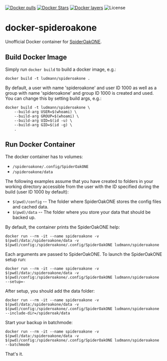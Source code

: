 [![Docker pulls](https://img.shields.io/docker/pulls/ludmann/spideroakone.svg?maxAge=3600)](https://hub.docker.com/r/ludmann/spideroakone/) [![Docker Stars](https://img.shields.io/docker/stars/ludmann/spideroakone.svg?maxAge=3600)](https://hub.docker.com/r/ludmann/spideroakone/) [![Docker layers](https://images.microbadger.com/badges/image/ludmann/spideroakone.svg)](https://microbadger.com/images/ludmann/spideroakone) ![License](https://img.shields.io/badge/License-MIT-green.svg?maxAge=3600)

# docker-spideroakone
Unofficial Docker container for [SpiderOakONE](https://spideroak.com/).


## Build Docker Image

Simply run `docker build` to build a docker image, e.g.:

	docker build -t ludmann/spideroakone .

By default, a user with name 'spideroakone' and user ID 1000  as well as a group with name 'spideroakone' and group ID 1000 is created and used. You can change this by setting build args, e.g.:


	docker build -t ludmann/spideroakone \
		--build-arg USER=$(whoami) \
		--build-arg GROUP=$(whoami) \
		--build-arg UID=$(id -u) \
		--build-arg GID=$(id -g) \
		.


## Run Docker Container

The docker container has to volumes:
- `/spideroakone/.config/SpiderOakONE`
- `/spideroakone/data`

The following examples assume that you have created to folders in your working directory accessible from the user with the ID specified during the build (user ID 1000 by default):
- `$(pwd)/config` -- The folder where SpiderOakONE stores the config files and cached data.
- `$(pwd)/data` -- The folder where you store your data that should be backed up.

By default, the container prints the SpiderOakONE help:

	docker run --rm -it --name spideroakone -v $(pwd)/data:/spideroakone/data -v $(pwd)/config:/spideroakone/.config/SpiderOakONE ludmann/spideroakone


Each arguments are passed to SpiderOakONE. To launch the SpiderOakONE setup run:

	docker run --rm -it --name spideroakone -v $(pwd)/data:/spideroakone/data -v $(pwd)/config:/spideroakone/.config/SpiderOakONE ludmann/spideroakone --setup=-

After setup, you should add the data folder:

	docker run --rm -it --name spideroakone -v $(pwd)/data:/spideroakone/data -v $(pwd)/config:/spideroakone/.config/SpiderOakONE ludmann/spideroakone --include-dir=/spideroak/data

Start your backup in batchmode:

	docker run --rm -it --name spideroakone -v $(pwd)/data:/spideroakone/data -v $(pwd)/config:/spideroakone/.config/SpiderOakONE ludmann/spideroakone --batchmode

That's it.
